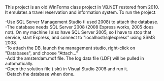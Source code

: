 This project is an old WinForms class project in VB.NET restored from 2010. It emulates a travel reservation and information system. To run the project:  

-Use SQL Server Management Studio (I used 2008) to attach the database.  
-The database needs SQL Server 2008 (2008 Express works, 2005 does not). On my machine I also have SQL Server 2005, so I have to stop that service, start Express, and connect to "localhost\sqlexpress" using SSMS 2008.  
-To attach the DB, launch the management studio, right-click on "Databases", and choose "Attach..."  
-Add the amsterdam.mdf file. The log data file (LDF) will be pulled in automatically.  
-Open the solution file (.sln) in Visual Studio 2008 and run it.  
-Detach the database when done.  
